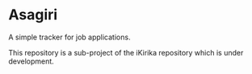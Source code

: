 # Asagiri

A simple tracker for job applications.

This repository is a sub-project of the iKirika repository which is under development.
